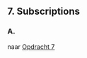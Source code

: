 ## 7. Subscriptions

### A. 

naar [Opdracht 7](https://git.quintor.nl/staq/graphql-staq-2022/-/blob/opdrachten/7/readme.md)
